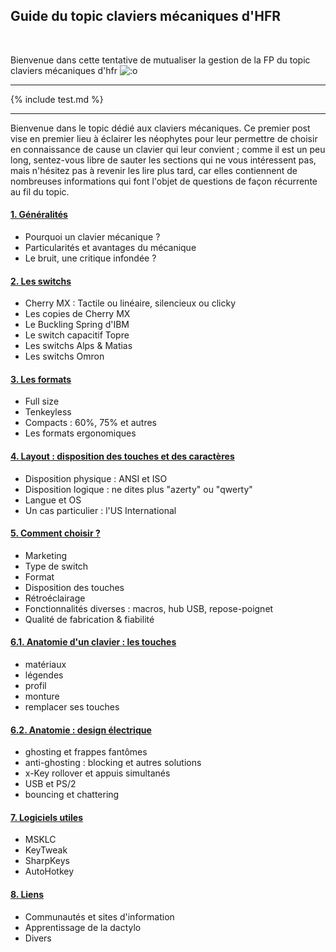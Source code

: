 ## Guide du topic claviers mécaniques d'HFR

&nbsp;

Bienvenue dans cette tentative de mutualiser la gestion de la FP du topic claviers mécaniques d'hfr ![:o](https://forum-images.hardware.fr/icones/redface.gif)

---

{% include test.md %}

---

Bienvenue dans le topic dédié aux claviers mécaniques. Ce premier post vise en premier lieu à éclairer les néophytes pour leur permettre de choisir en connaissance de cause un clavier qui leur convient ; comme il est un peu long, sentez-vous libre de sauter les sections qui ne vous intéressent pas, mais n'hésitez pas à revenir les lire plus tard, car elles contiennent de nombreuses informations qui font l'objet de questions de façon récurrente au fil du topic.
 


#### <a href="01-generalites.html">1. Généralités</a>
* Pourquoi un clavier mécanique ?
* Particularités et avantages du mécanique
* Le bruit, une critique infondée ?
 

#### <a href="02-les-switchs.html">2. Les switchs</a>
* Cherry MX : Tactile ou linéaire, silencieux ou clicky
* Les copies de Cherry MX
* Le Buckling Spring d'IBM
* Le switch capacitif Topre
* Les switchs Alps & Matias
* Les switchs Omron
 

#### <a href="03-les-formats.html">3. Les formats</a>
* Full size
* Tenkeyless
* Compacts : 60%, 75% et autres
* Les formats ergonomiques
 

#### <a href="04-layout.html">4. Layout : disposition des touches et des caractères</a>
* Disposition physique : ANSI et ISO
* Disposition logique : ne dites plus "azerty" ou "qwerty"
* Langue et OS
* Un cas particulier : l'US International


#### <a href="05-comment-choisir.html">5. Comment choisir ?</a>
* Marketing
* Type de switch
* Format
* Disposition des touches
* Rétroéclairage
* Fonctionnalités diverses : macros, hub USB, repose-poignet
* Qualité de fabrication & fiabilité
 

#### <a href="06.1-anatomie-touches.html">6.1. Anatomie d'un clavier : les touches</a>
* matériaux
* légendes
* profil
* monture
* remplacer ses touches


#### <a href="06.2-anatomie-elec.html">6.2. Anatomie : design électrique</a>
* ghosting et frappes fantômes
* anti-ghosting : blocking et autres solutions
* x-Key rollover et appuis simultanés
* USB et PS/2
* bouncing et chattering
 

#### <a href="07-logiciels">7. Logiciels utiles</a>
* MSKLC
* KeyTweak
* SharpKeys
* AutoHotkey
 
 
#### <a href="08-liens">8. Liens</a>
* Communautés et sites d'information
* Apprentissage de la dactylo
* Divers
